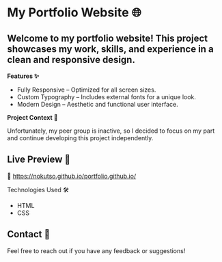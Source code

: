 # My Portfolio Website 🌐

## Welcome to my portfolio website! This project showcases my work, skills, and experience in a clean and responsive design.

**Features ✨**
- Fully Responsive – Optimized for all screen sizes.
- Custom Typography – Includes external fonts for a unique look.
- Modern Design – Aesthetic and functional user interface.

**Project Context 📝**

Unfortunately, my peer group is inactive, so I decided to focus on my part and continue developing this project independently.

## Live Preview 🚀

🔗 https://nokutso.github.io/portfolio.github.io/ 

Technologies Used 🛠️
- HTML
- CSS


## Contact 📩

Feel free to reach out if you have any feedback or suggestions!

